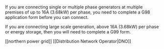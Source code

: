 If you are connecting single or multiple phase generators at multiple premises of up to 16A (3.68kW) per phase, you need to complete a G98 application form before you can connect.

If you are connecting large scale generation, above 16A (3.68kW) per phase or energy storage, then you will need to complete a G99 form.

[[northern power grid]]
[[Distribution Network Operator|DNO]]